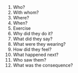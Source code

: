 1. Who?
2. With whom?
3. Where?
4. When?
5. Exercise
6. Why did they do it?
7. What did they say?
8. What were they wearing?
9. How did they feel?
10. What happened next?
11. Who saw them?
12. What was the consequence?
